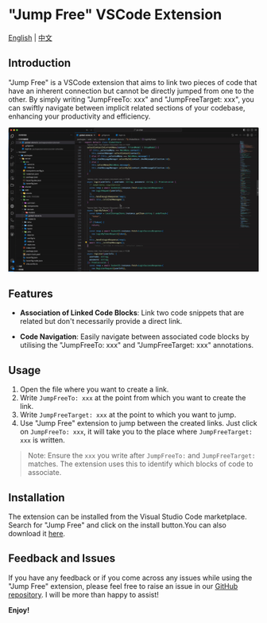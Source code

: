# "Jump Free" VSCode Extension

[English](README.md) | [中文](README.zh-cn.md)

## Introduction

"Jump Free" is a VSCode extension that aims to link two pieces of code that have an inherent connection but cannot be directly jumped from one to the other. By simply writing "JumpFreeTo: xxx" and "JumpFreeTarget: xxx", you can swiftly navigate between implicit related sections of your codebase, enhancing your productivity and efficiency.

![How it works](img/demo.gif)

## Features

- **Association of Linked Code Blocks**: Link two code snippets that are related but don't necessarily provide a direct link.

- **Code Navigation**: Easily navigate between associated code blocks by utilising the "JumpFreeTo: xxx" and "JumpFreeTarget: xxx" annotations.

## Usage

1. Open the file where you want to create a link.
2. Write `JumpFreeTo: xxx` at the point from which you want to create the link.
3. Write `JumpFreeTarget: xxx` at the point to which you want to jump.
4. Use "Jump Free" extension to jump between the created links. Just click on `JumpFreeTo: xxx`, it will take you to the place where `JumpFreeTarget: xxx` is written.

> Note: Ensure the `xxx` you write after `JumpFreeTo:` and `JumpFreeTarget:` matches. The extension uses this to identify which blocks of code to associate.

## Installation

The extension can be installed from the Visual Studio Code marketplace. Search for "Jump Free" and click on the install button.You can also download it [here](https://marketplace.visualstudio.com/items?itemName=hekaigustav.jump-free).

## Feedback and Issues

If you have any feedback or if you come across any issues while using the "Jump Free" extension, please feel free to raise an issue in our [GitHub repository](https://github.com/HEKEH/JumpFree). I will be more than happy to assist!

**Enjoy!**
